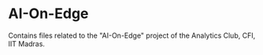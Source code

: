 # AI-On-Edge

Contains files related to the "AI-On-Edge" project of the Analytics Club, CFI, IIT Madras.
